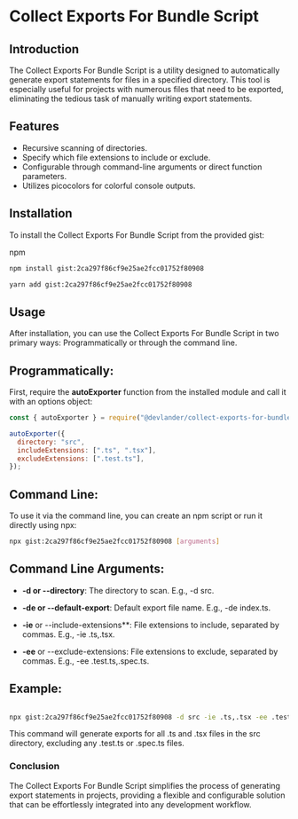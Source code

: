 # Collect Exports For Bundle Script

## Introduction

The Collect Exports For Bundle Script is a utility designed to automatically generate export statements for files in a specified directory. This tool is especially useful for projects with numerous files that need to be exported, eliminating the tedious task of manually writing export statements.

## Features

- Recursive scanning of directories.
- Specify which file extensions to include or exclude.
- Configurable through command-line arguments or direct function parameters.
- Utilizes picocolors for colorful console outputs.

## Installation

To install the Collect Exports For Bundle Script from the provided gist:

npm

```bash
npm install gist:2ca297f86cf9e25ae2fcc01752f80908
```

```bash
yarn add gist:2ca297f86cf9e25ae2fcc01752f80908
```

## Usage

After installation, you can use the Collect Exports For Bundle Script in two primary ways: Programmatically or through the command line.

## Programmatically:

First, require the **autoExporter** function from the installed module and call it with an options object:

```javascript
const { autoExporter } = require("@devlander/collect-exports-for-bundle");

autoExporter({
  directory: "src",
  includeExtensions: [".ts", ".tsx"],
  excludeExtensions: [".test.ts"],
});
```

## Command Line:

To use it via the command line, you can create an npm script or run it directly using npx:

```bash
npx gist:2ca297f86cf9e25ae2fcc01752f80908 [arguments]
```

## Command Line Arguments:

- **-d or --directory**: The directory to scan. E.g., -d src.

- **-de or --default-export**: Default export file name. E.g., -de index.ts.

- **-ie** or --include-extensions\*\*: File extensions to include, separated by commas. E.g., -ie .ts,.tsx.

- **-ee** or --exclude-extensions: File extensions to exclude, separated by commas. E.g., -ee .test.ts,.spec.ts.

## Example:

```bash

npx gist:2ca297f86cf9e25ae2fcc01752f80908 -d src -ie .ts,.tsx -ee .test.ts,.spec.ts
```

This command will generate exports for all .ts and .tsx files in the src directory, excluding any .test.ts or .spec.ts files.

### Conclusion

The Collect Exports For Bundle Script simplifies the process of generating export statements in projects, providing a flexible and configurable solution that can be effortlessly integrated into any development workflow.
